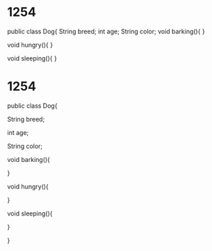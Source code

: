 # 1254
public class Dog{
  String breed;
  int age;
  String color;
  void barking(){
  }
 
  void hungry(){
  }
 
  void sleeping(){
  }
# 1254

public class Dog{

  String breed;

  int age;

  String color;

  void barking(){

  }

 

  void hungry(){

  }

 

  void sleeping(){

  }

}
